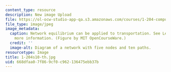 ```yaml
---
content_type: resource
description: New image Upload
file: https://ol-ocw-studio-app-qa.s3.amazonaws.com/courses/1-204-computer-algorithms-in-systems-engineering-spring-2010/668dfaa07f869cf0c962136475ebb37b_1-204s10-th.jpg
file_type: image/jpeg
image_metadata:
  caption: Network equilibrium can be applied to transportation. See Lecture 18 for
    more information. (Figure by MIT OpenCourseWare.)
  credit: ''
  image-alt: Diagram of a network with five nodes and ten paths.
resourcetype: Image
title: 1-204s10-th.jpg
uid: 668dfaa0-7f86-9cf0-c962-136475ebb37b
---
```

